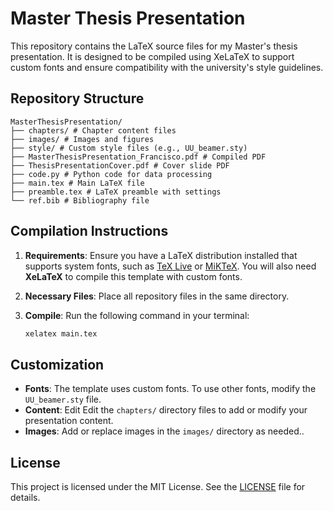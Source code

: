 # Master Thesis Presentation

This repository contains the LaTeX source files for my Master's thesis presentation. It is designed to be compiled using XeLaTeX to support custom fonts and ensure compatibility with the university's style guidelines.

## Repository Structure

```text
MasterThesisPresentation/
├── chapters/ # Chapter content files
├── images/ # Images and figures
├── style/ # Custom style files (e.g., UU_beamer.sty)
├── MasterThesisPresentation_Francisco.pdf # Compiled PDF
├── ThesisPresentationCover.pdf # Cover slide PDF
├── code.py # Python code for data processing
├── main.tex # Main LaTeX file
├── preamble.tex # LaTeX preamble with settings
└── ref.bib # Bibliography file
```


## Compilation Instructions

1. **Requirements**: Ensure you have a LaTeX distribution installed that supports system fonts, such as [TeX Live](https://www.tug.org/texlive/) or [MiKTeX](https://miktex.org/). You will also need **XeLaTeX** to compile this template with custom fonts.
2. **Necessary Files**: Place all repository files in the same directory.
3. **Compile**: Run the following command in your terminal:

   ```bash
   xelatex main.tex
   ```

## Customization

- **Fonts**: The template uses custom fonts. To use other fonts, modify the `UU_beamer.sty` file.
- **Content**: Edit Edit the `chapters/` directory files to add or modify your presentation content.
- **Images**: Add or replace images in the `images/` directory as needed..

## License

This project is licensed under the MIT License. See the [LICENSE](LICENSE) file for details.
